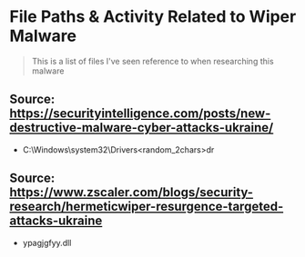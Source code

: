 # File Paths & Activity Related to Wiper Malware
> This is a list of files I've seen reference to when researching this malware

## Source: https://securityintelligence.com/posts/new-destructive-malware-cyber-attacks-ukraine/
* C:\Windows\system32\Drivers\<random_2chars>dr

## Source: https://www.zscaler.com/blogs/security-research/hermeticwiper-resurgence-targeted-attacks-ukraine
* ypagjgfyy.dll
